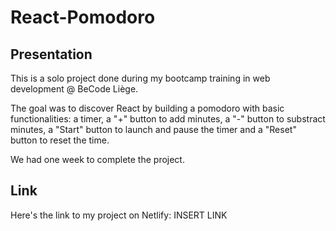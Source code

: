 # React-Pomodoro

## Presentation
This is a solo project done during my bootcamp training in web development @ BeCode Liège.

The goal was to discover React by building a pomodoro with basic functionalities: 
a timer, a "+" button to add minutes, a "-" button to substract minutes, a "Start"
button to launch and pause the timer and a "Reset" button to reset the time.

We had one week to complete the project.

## Link
Here's the link to my project on Netlify: INSERT LINK
